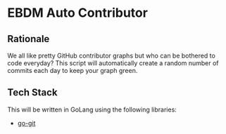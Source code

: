 # EBDM Auto Contributor

## Rationale

We all like pretty GitHub contributor graphs but who can be bothered to code everyday? This script will automatically create a random number of commits each day to keep your graph green.

## Tech Stack

This will be written in GoLang using the following libraries:

- [go-git](https://github.com/go-git/go-git)